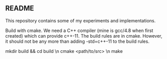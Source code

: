 README
------
This repository contains some of my experiments and implementations. 


Build with cmake. We need a C++ compiler (mine is gcc/4.8 when first created) which can 
provide c++-11. The build rules are in cmake. However, it should not be any more than 
adding -std=c++-11 to the build rules.  

mkdir build && cd build \n
cmake <path/to/src>  \n
make 


